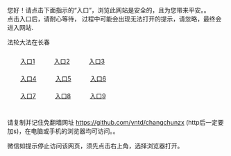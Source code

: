 您好！请点击下面指示的“入口”，浏览此网站是安全的，且为您带来平安。。 <br/>
点击入口后，请耐心等待， 过程中可能会出现无法打开的提示，请忽略，最终会进入网站. </br>

法轮大法在长春<br/>
<div style="padding:10px"><a style="margin:20px" target="_blank" href="https://d2dn2uuks17xhu.cloudfront.net/2Qpsp?wnljad" id="ccLink1" rel="nofollow">入口1</a> <a target="_blank" style="margin:20px" href="https://d3hsj3mzfh4rne.cloudfront.net/2Qpsp?wgsiffw" id="ccLink2" rel="nofollow">入口2</a> <a style="margin:20px" target="_blank" href="https://d4r5vys08r99l.cloudfront.net/2Qpsp?naglqm" id="ccLink3" rel="nofollow">入口3</a></div>

<div style="padding:10px" ><a style="margin:20px" target="_blank" href="https://d2dn2uuks17xhu.cloudfront.net/2Qpsp?wnljad" id="ccLink4" rel="nofollow">入口4</a> <a style="margin:20px" href="https://d3hsj3mzfh4rne.cloudfront.net/2Qpsp?wgsiffw" target="_blank" id="ccLink5" rel="nofollow">入口5</a> <a style="margin:20px" href="https://d4r5vys08r99l.cloudfront.net/2Qpsp?naglqm" target="_blank" id="ccLink6" rel="nofollow">入口6</a></div>

<div style="padding:10px"><a style="margin:20px" target="_blank" href="https://d2dn2uuks17xhu.cloudfront.net/2Qpsp?wnljad" id="ccLink7" rel="nofollow">入口7</a> <a style="margin:20px" href="https://d3hsj3mzfh4rne.cloudfront.net/2Qpsp?wgsiffw" target="_blank" id="ccLink8" rel="nofollow">入口8</a> <a style="margin:20px" target="_blank" href="https://d4r5vys08r99l.cloudfront.net/2Qpsp?naglqm" id="ccLink9" rel="nofollow">入口9</a></div>

<br/>



请复制并记住免翻墙网址 https://github.com/yntd/changchunzx (http后一定要加s)，在电脑或手机的浏览器均可访问。。<br/>

微信如提示停止访问该网页，须先点击右上角，选择浏览器打开。
